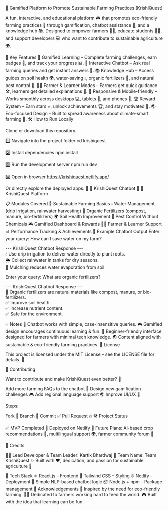 🌾 Gamified Platform to Promote Sustainable Farming Practices (KrishiQuest)

A fun, interactive, and educational platform 🎮 that promotes eco-friendly farming practices 🌱 through gamification, chatbot assistance 🤖, and a knowledge hub 📚.
Designed to empower farmers 👨‍🌾, educate students 👩‍🎓, and support developers 💻 who want to contribute to sustainable agriculture 🌍.

🚀 Key Features
🎯 Gamified Learning – Complete farming challenges, earn badges 🏅, and track your progress 📊.
🤖 Interactive Chatbot – Ask real farming queries and get instant answers 💬.
📚 Knowledge Hub – Access guides on soil health 🌍, water-saving 💧, organic fertilizers 🌿, and natural pest control 🐞.
👩‍🌾 Farmer & Learner Modes – Farmers get quick guidance 🛠, learners get detailed explanations 📖.
📱 Responsive & Mobile-friendly – Works smoothly across desktops 💻, tablets 📲, and phones 📱.
🏆 Reward System – Earn stars ⭐, unlock achievements 🏆, and stay motivated 🎉.
🌏 Eco-focused Design – Built to spread awareness about climate-smart farming 🌳.
🛠 How to Run Locally

Clone or download this repository.

1️⃣ Navigate into the project folder
cd krishiquest

2️⃣ Install dependencies
npm install

3️⃣ Run the development server
npm run dev

4️⃣ Open in browser
https://krishiquest.netlify.app/


Or directly explore the deployed apps:
🔗 🌱 KrishiQuest Chatbot
🔗 🌾 KrishiQuest Platform

📋 Modules Covered
🌱 Sustainable Farming Basics
💧 Water Management (drip irrigation, rainwater harvesting)
🌿 Organic Fertilizers (compost, manure, bio-fertilizers)
🌍 Soil Health Improvement
🐞 Pest Control Without Chemicals
🎮 Gamified Dashboard & Rewards
👩‍🌾 Farmer & Learner Support
📊 Performance Tracking & Achievements
🌟 Example Chatbot Output
Enter your query: How can I save water on my farm?  

--- KrishiQuest Chatbot Response ---  
💧 Use drip irrigation to deliver water directly to plant roots.  
🌦 Collect rainwater in tanks for dry seasons.  
🌱 Mulching reduces water evaporation from soil.  

Enter your query: What are organic fertilizers?  

--- KrishiQuest Chatbot Response ---  
🌿 Organic fertilizers are natural materials like compost, manure, or bio-fertilizers.  
✅ Improve soil health.  
✅ Increase nutrient content.  
✅ Safe for the environment.  

💡 Notes
🤖 Chatbot works with simple, case-insensitive queries.
🎮 Gamified design encourages continuous learning & fun.
🌱 Beginner-friendly interface designed for farmers with minimal tech knowledge.
🌏 Content aligned with sustainable & eco-friendly farming practices.
📝 License

This project is licensed under the MIT License – see the LICENSE file for details. 📄

🤝 Contributing

Want to contribute and make KrishiQuest even better? 🚀

Add more farming FAQs to the chatbot 💬
Design new gamification challenges 🎮
Add regional language support 🌏
Improve UI/UX 🎨

Steps:

Fork 🍴
Branch 🌿
Commit ✅
Pull Request 🔥
🛠 Project Status

✅ MVP Completed
🚀 Deployed on Netlify
🎯 Future Plans: AI-based crop recommendations 🌾, multilingual support 🌍, farmer community forum 💬

👑 Credits

👨‍💻 Lead Developer & Team Leader: Kartik Bhardwaj
🚀 Team Name: Team KrishiQuest
✨ Built with ❤, dedication, and passion for sustainable agriculture 🌱

📌 Tech Stack
⚛ React.js – Frontend
🎨 Tailwind CSS – Styling
🌐 Netlify – Deployment
🤖 Simple NLP-based chatbot logic
📦 Node.js + npm – Package management
💖 Acknowledgements
🌱 Inspired by the need for eco-friendly farming.
👨‍🌾 Dedicated to farmers working hard to feed the world.
🎮 Built with the idea that learning can be fun.
